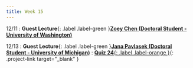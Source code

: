 ```yaml
---
title: Week 15
---
```


12/11
: **Guest Lecture**{: .label .label-green }[**Zoey Chen (Doctoral Student - University of Washington)**](https://qiuyuchen14.github.io/)

12/13
: **Guest Lecture**{: .label .label-green }[**Jana Pavlasek (Doctoral Student - University of Michigan)**](https://janapavlasek.com/)
: [**Quiz 24**{: .label .label-orange }](https://www.gradescope.com/courses/611231){: .project-link target="_blank" }